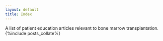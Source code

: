 ```yaml
---
layout: default
title: Index
---
```

A list of patient education articles relevant to bone marrow transplantation. 
{%include posts_collate%}